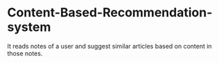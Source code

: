 # Content-Based-Recommendation-system
It reads notes of a user and suggest similar articles based on content in those notes.
